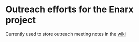 # Outreach efforts for the Enarx project


Currently used to store outreach meeting notes in the [wiki](https://github.com/enarx/outreach/wiki/)
